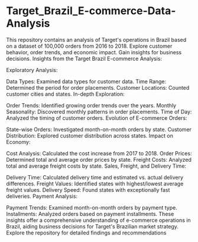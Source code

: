 # Target_Brazil_E-commerce-Data-Analysis
This repository contains an analysis of Target's operations in Brazil based on a dataset of 100,000 orders from 2016 to 2018. 
Explore customer behavior, order trends, and economic impact. Gain insights for business decisions.
Insights from the Target Brazil E-commerce Analysis:

Exploratory Analysis:

Data Types: Examined data types for customer data.
Time Range: Determined the period for order placements.
Customer Locations: Counted customer cities and states.
In-depth Exploration:

Order Trends: Identified growing order trends over the years.
Monthly Seasonality: Discovered monthly patterns in order placements.
Time of Day: Analyzed the timing of customer orders.
Evolution of E-commerce Orders:

State-wise Orders: Investigated month-on-month orders by state.
Customer Distribution: Explored customer distribution across states.
Impact on Economy:

Cost Analysis: Calculated the cost increase from 2017 to 2018.
Order Prices: Determined total and average order prices by state.
Freight Costs: Analyzed total and average freight costs by state.
Sales, Freight, and Delivery Time:

Delivery Time: Calculated delivery time and estimated vs. actual delivery differences.
Freight Values: Identified states with highest/lowest average freight values.
Delivery Speed: Found states with exceptionally fast deliveries.
Payment Analysis:

Payment Trends: Examined month-on-month orders by payment type.
Installments: Analyzed orders based on payment installments.
These insights offer a comprehensive understanding of e-commerce operations in Brazil, aiding business decisions for Target's Brazilian market strategy. Explore the repository for detailed findings and recommendations
